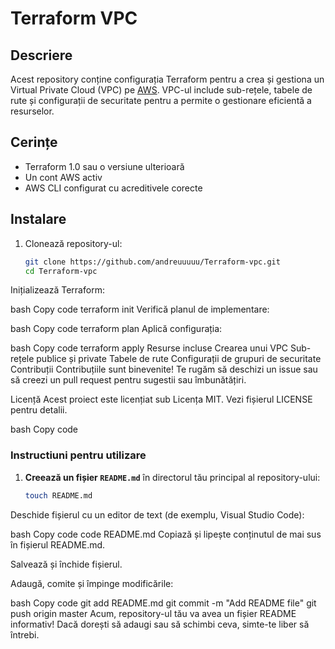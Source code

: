 # Terraform VPC

## Descriere

Acest repository conține configurația Terraform pentru a crea și gestiona un Virtual Private Cloud (VPC) pe [AWS](https://aws.amazon.com/). VPC-ul include sub-rețele, tabele de rute și configurații de securitate pentru a permite o gestionare eficientă a resurselor.

## Cerințe

- Terraform 1.0 sau o versiune ulterioară
- Un cont AWS activ
- AWS CLI configurat cu acreditivele corecte

## Instalare

1. Clonează repository-ul:
   ```bash
   git clone https://github.com/andreuuuuu/Terraform-vpc.git
   cd Terraform-vpc
Inițializează Terraform:

bash
Copy code
terraform init
Verifică planul de implementare:

bash
Copy code
terraform plan
Aplică configurația:

bash
Copy code
terraform apply
Resurse incluse
Crearea unui VPC
Sub-rețele publice și private
Tabele de rute
Configurații de grupuri de securitate
Contribuții
Contribuțiile sunt binevenite! Te rugăm să deschizi un issue sau să creezi un pull request pentru sugestii sau îmbunătățiri.

Licență
Acest proiect este licențiat sub Licența MIT. Vezi fișierul LICENSE pentru detalii.

bash
Copy code

### Instructiuni pentru utilizare

1. **Creează un fișier `README.md`** în directorul tău principal al repository-ului:
   ```bash
   touch README.md
Deschide fișierul cu un editor de text (de exemplu, Visual Studio Code):

bash
Copy code
code README.md
Copiază și lipește conținutul de mai sus în fișierul README.md.

Salvează și închide fișierul.

Adaugă, comite și împinge modificările:

bash
Copy code
git add README.md
git commit -m "Add README file"
git push origin master
Acum, repository-ul tău va avea un fișier README informativ! Dacă dorești să adaugi sau să schimbi ceva, simte-te liber să întrebi.
